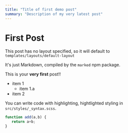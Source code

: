 ```yaml
---
title: "Title of first demo post"
summary: "Description of my very latest post"
---
```


# First Post

This post has no layout specified, so it will default to `templates/layouts/default-layout`

It's just Markdown, compiled by the `marked` npm package.

This is your **very first**  post!!

  * item 1
     * item 1.a
  * item 2

You can write code with highlighting, hightlighted styling in `src/styles/_syntax.scss`.


```javascript
function add(a,b) {
   return a+b;
}
```



